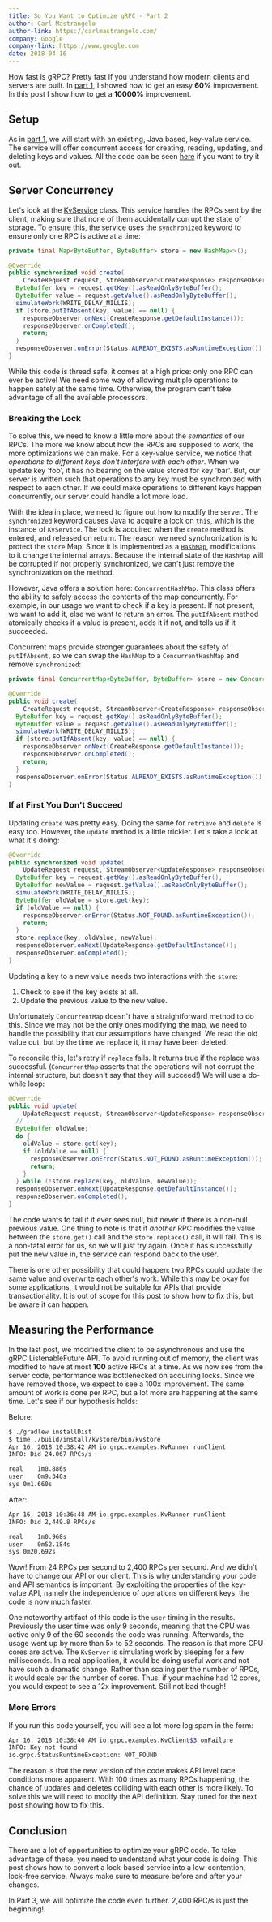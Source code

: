 ```yaml
---
title: So You Want to Optimize gRPC - Part 2
author: Carl Mastrangelo
author-link: https://carlmastrangelo.com/
company: Google
company-link: https://www.google.com
date: 2018-04-16
---
```


How fast is gRPC?  Pretty fast if you understand how modern clients and servers are built.  In
[part 1](/blog/optimizing-grpc-part-1), I showed how to get an easy **60%** improvement.  In this 
post I show how to get a **10000%** improvement.

<!--more-->

## Setup

As in [part 1](/blog/optimizing-grpc-part-1), we will start with an existing, Java based, 
key-value service.  The service will offer concurrent access for creating, reading, updating,
and deleting keys and values.  All the code can be seen 
[here](https://github.com/carl-mastrangelo/kvstore/tree/03-nonblocking-server) if you want to try 
it out. 


## Server Concurrency

Let's look at the [KvService](https://github.com/carl-mastrangelo/kvstore/blob/f422b1b6e7c69f8c07f96ed4ddba64757242352c/src/main/java/io/grpc/examples/KvService.java)
class.  This service handles the RPCs sent by the client, making sure that none of them
accidentally corrupt the state of storage.  To ensure this, the service uses the `synchronized`
keyword to ensure only one RPC is active at a time:

```java
private final Map<ByteBuffer, ByteBuffer> store = new HashMap<>();

@Override
public synchronized void create(
    CreateRequest request, StreamObserver<CreateResponse> responseObserver) {
  ByteBuffer key = request.getKey().asReadOnlyByteBuffer();
  ByteBuffer value = request.getValue().asReadOnlyByteBuffer();
  simulateWork(WRITE_DELAY_MILLIS);
  if (store.putIfAbsent(key, value) == null) {
    responseObserver.onNext(CreateResponse.getDefaultInstance());
    responseObserver.onCompleted();
    return;
  }
  responseObserver.onError(Status.ALREADY_EXISTS.asRuntimeException());
}
```

While this code is thread safe, it comes at a high price: only one RPC can ever be active!  We 
need some way of allowing multiple operations to happen safely at the same time.  Otherwise,
the program can't take advantage of all the available processors.

### Breaking the Lock

To solve this, we need to know a little more about the _semantics_ of our RPCs.  The more we know
about how the RPCs are supposed to work, the more optimizations we can make.  For a key-value 
service, we notice that _operations to different keys don't interfere with each other_.  When
we update key 'foo', it has no bearing on the value stored for key 'bar'.  But, our server is 
written such that operations to any key must be synchronized with respect to each other.  If we
could make operations to different keys happen concurrently, our server could handle a lot more 
load.

With the idea in place, we need to figure out how to modify the server.  The 
`synchronized` keyword causes Java to acquire a lock on `this`, which is the instance of 
`KvService`.  The lock is acquired when the `create` method is entered, and released on return.
The reason we need synchronization is to protect the `store` Map.  Since it is implemented as a
[`HashMap`](https://en.wikipedia.org/wiki/Hash_table), modifications to it change the internal 
arrays.  Because the internal state of the `HashMap` will be corrupted if not properly 
synchronized, we can't just remove the synchronization on the method.

However, Java offers a solution here: `ConcurrentHashMap`.  This class offers the ability to 
safely access the contents of the map concurrently.  For example, in our usage we want to check
if a key is present.   If not present, we want to add it, else we want to return an error.  The 
`putIfAbsent` method atomically checks if a value is present, adds it if not, and tells us if 
it succeeded.

Concurrent maps provide stronger guarantees about the safety of `putIfAbsent`, so we can swap the 
`HashMap` to a `ConcurrentHashMap` and remove `synchronized`:

```java
private final ConcurrentMap<ByteBuffer, ByteBuffer> store = new ConcurrentHashMap<>();

@Override
public void create(
    CreateRequest request, StreamObserver<CreateResponse> responseObserver) {
  ByteBuffer key = request.getKey().asReadOnlyByteBuffer();
  ByteBuffer value = request.getValue().asReadOnlyByteBuffer();
  simulateWork(WRITE_DELAY_MILLIS);
  if (store.putIfAbsent(key, value) == null) {
    responseObserver.onNext(CreateResponse.getDefaultInstance());
    responseObserver.onCompleted();
    return;
  }
  responseObserver.onError(Status.ALREADY_EXISTS.asRuntimeException());
}
```

### If at First You Don't Succeed

Updating `create` was pretty easy.  Doing the same for `retrieve` and `delete` is easy too.
However, the `update` method is a little trickier.  Let's take a look at what it's doing:

```java
@Override
public synchronized void update(
    UpdateRequest request, StreamObserver<UpdateResponse> responseObserver) {
  ByteBuffer key = request.getKey().asReadOnlyByteBuffer();
  ByteBuffer newValue = request.getValue().asReadOnlyByteBuffer();
  simulateWork(WRITE_DELAY_MILLIS);
  ByteBuffer oldValue = store.get(key);
  if (oldValue == null) {
    responseObserver.onError(Status.NOT_FOUND.asRuntimeException());
    return;
  }
  store.replace(key, oldValue, newValue);
  responseObserver.onNext(UpdateResponse.getDefaultInstance());
  responseObserver.onCompleted();
}
```

Updating a key to a new value needs two interactions with the `store`:

1.  Check to see if the key exists at all.
2.  Update the previous value to the new value.

Unfortunately `ConcurrentMap` doesn't have a straightforward method to do this.  Since we may not
be the only ones modifying the map, we need to handle the possibility that our assumptions
have changed.  We read the old value out, but by the time we replace it, it may have been deleted.

To reconcile this, let's retry if `replace` fails.   It returns true if the replace
was successful.  (`ConcurrentMap` asserts that the operations will not corrupt the internal 
structure, but doesn't say that they will succeed!)  We will use a do-while loop:

```java
@Override
public void update(
    UpdateRequest request, StreamObserver<UpdateResponse> responseObserver) {
  // ...
  ByteBuffer oldValue;
  do {
    oldValue = store.get(key);
    if (oldValue == null) {
      responseObserver.onError(Status.NOT_FOUND.asRuntimeException());
      return;
    }
  } while (!store.replace(key, oldValue, newValue));
  responseObserver.onNext(UpdateResponse.getDefaultInstance());
  responseObserver.onCompleted();
}
```

The code wants to fail if it ever sees null, but never if there is a non-null previous value.  One
thing to note is that if _another_ RPC modifies the value between the `store.get()` call and the
`store.replace()` call, it will fail.  This is a non-fatal error for us, so we will just try again.
Once it has successfully put the new value in, the service can respond back to the user.

There is one other possibility that could happen: two RPCs could update the same value and 
overwrite each other's work.  While this may be okay for some applications, it would not be 
suitable for APIs that provide transactionality.  It is out of scope for this post to show how to
fix this, but be aware it can happen.

## Measuring the Performance

In the last post, we modified the client to be asynchronous and use the gRPC ListenableFuture API.
To avoid running out of memory, the client was modified to have at most **100** active RPCs at a 
time.  As we now see from the server code, performance was bottlenecked on acquiring locks.
Since we have removed those, we expect to see a 100x improvement.  The same amount of work is done
per RPC, but a lot more are happening at the same time.  Let's see if our hypothesis holds:

Before:

```sh
$ ./gradlew installDist
$ time ./build/install/kvstore/bin/kvstore
Apr 16, 2018 10:38:42 AM io.grpc.examples.KvRunner runClient
INFO: Did 24.067 RPCs/s

real	1m0.886s
user	0m9.340s
sys	0m1.660s
```

After:

```sh
Apr 16, 2018 10:36:48 AM io.grpc.examples.KvRunner runClient
INFO: Did 2,449.8 RPCs/s

real	1m0.968s
user	0m52.184s
sys	0m20.692s
```

Wow!  From 24 RPCs per second to 2,400 RPCs per second.  And we didn't have to change our API or
our client.  This is why understanding your code and API semantics is important.  By exploiting the
properties of the key-value API, namely the independence of operations on different keys, the code
is now much faster.

One noteworthy artifact of this code is the `user` timing in the results.  Previously the user time 
was only 9 seconds, meaning that the CPU was active only 9 of the 60 seconds the code was running.
Afterwards, the usage went up by more than 5x to 52 seconds.  The reason is that more CPU cores are 
active.  The `KvServer` is simulating work by sleeping for a few milliseconds.  In a real 
application, it would be doing useful work and not have such a dramatic change.  Rather than 
scaling per the number of RPCs, it would scale per the number of cores.  Thus, if your machine had 
12 cores, you would expect to see a 12x improvement.  Still not bad though!

### More Errors

If you run this code yourself, you will see a lot more log spam in the form:

```sh
Apr 16, 2018 10:38:40 AM io.grpc.examples.KvClient$3 onFailure
INFO: Key not found
io.grpc.StatusRuntimeException: NOT_FOUND
```

The reason is that the new version of the code makes API level race conditions more apparent.
With 100 times as many RPCs happening, the chance of updates and deletes colliding with each other
is more likely.  To solve this we will need to modify the API definition.   Stay tuned for the next 
post showing how to fix this.

## Conclusion

There are a lot of opportunities to optimize your gRPC code.  To take advantage of these, you
need to understand what your code is doing.  This post shows how to convert a lock-based service into
a low-contention, lock-free service.  Always make sure to measure before and after your changes.

In Part 3, we will optimize the code even further.  2,400 RPC/s is just the beginning!

